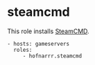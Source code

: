 # steamcmd

This role installs [SteamCMD](https://developer.valvesoftware.com/wiki/SteamCMD).

    - hosts: gameservers
      roles:
         - hofnarrr.steamcmd
